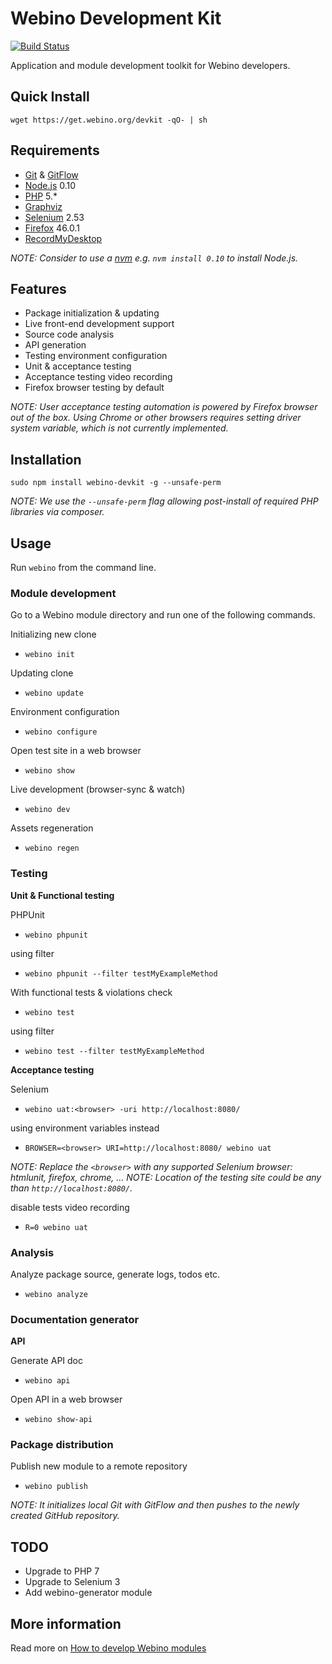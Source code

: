 # Webino Development Kit

[![Build Status](https://travis-ci.org/webino/webino-devkit.svg?branch=develop)](https://travis-ci.org/webino/webino-devkit)

Application and module development toolkit for Webino developers.

## Quick Install

`wget https://get.webino.org/devkit -qO- | sh`

## Requirements

- [Git](http://git-scm.com) & [GitFlow](https://github.com/nvie/gitflow)
- [Node.js](http://nodejs.org/) 0.10
- [PHP](http://php.net/) 5.*
- [Graphviz](http://www.graphviz.org)
- [Selenium](http://selenium-release.storage.googleapis.com/index.html?path=2.53/) 2.53
- [Firefox](https://ftp.mozilla.org/pub/firefox/releases/46.0.1/linux-x86_64/en-US/) 46.0.1
- [RecordMyDesktop](http://recordmydesktop.sourceforge.net/)

*NOTE: Consider to use a [nvm](https://github.com/creationix/nvm) e.g. `nvm install 0.10` to install Node.js.*

## Features

- Package initialization & updating
- Live front-end development support
- Source code analysis
- API generation
- Testing environment configuration
- Unit & acceptance testing
- Acceptance testing video recording
- Firefox browser testing by default

*NOTE: User acceptance testing automation is powered by Firefox browser out of the box. Using Chrome or other
 browsers requires setting driver system variable, which is not currently implemented.*

## Installation

`sudo npm install webino-devkit -g --unsafe-perm`

*NOTE: We use the `--unsafe-perm` flag allowing post-install of required PHP libraries via composer.*

## Usage

Run `webino` from the command line.

### Module development

Go to a Webino module directory and run one of the following commands.

Initializing new clone
- `webino init`

Updating clone
- `webino update`

Environment configuration
- `webino configure`

Open test site in a web browser
- `webino show`

Live development (browser-sync & watch)
- `webino dev`

Assets regeneration
- `webino regen`

### Testing

**Unit & Functional testing**

PHPUnit
- `webino phpunit`

using filter
- `webino phpunit --filter testMyExampleMethod`

With functional tests & violations check
- `webino test`

using filter
- `webino test --filter testMyExampleMethod`

**Acceptance testing**

Selenium
- `webino uat:<browser> -uri http://localhost:8080/`

using environment variables instead

- `BROWSER=<browser> URI=http://localhost:8080/ webino uat`

*NOTE: Replace the `<browser>` with any supported Selenium browser: htmlunit, firefox, chrome, ...*
*NOTE: Location of the testing site could be any than `http://localhost:8080/`.*

disable tests video recording

- `R=0 webino uat`

### Analysis

Analyze package source, generate logs, todos etc.
- `webino analyze`

### Documentation generator

**API**

Generate API doc
- `webino api`

Open API in a web browser
- `webino show-api`

### Package distribution

Publish new module to a remote repository
- `webino publish`

*NOTE: It initializes local Git with GitFlow and then pushes to the newly created GitHub repository.*

## TODO

- Upgrade to PHP 7
- Upgrade to Selenium 3
- Add webino-generator module

## More information

Read more on [How to develop Webino modules](https://github.com/webino/Webino/wiki/How-to-develop-Webino-module)
